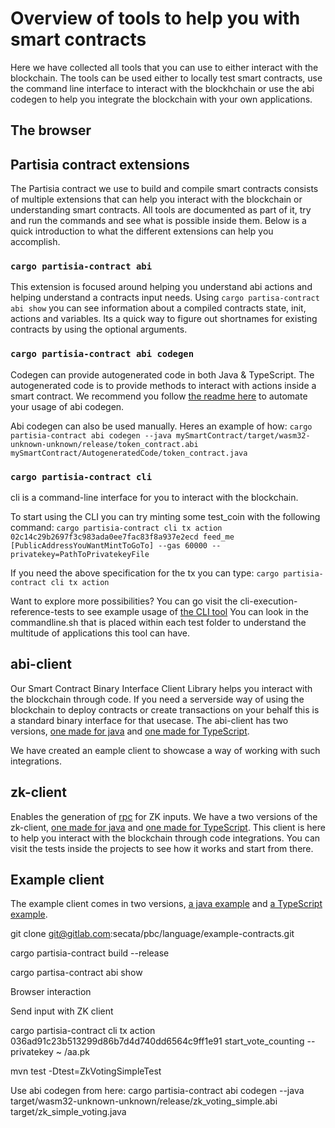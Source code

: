# Overview of tools to help you with smart contracts

Here we have collected all tools that you can use to either interact with the blockchain. The tools can be used either
to locally test smart contracts, use the command line interface to interact with the blockhchain or use the abi codegen
to help you integrate the blockchain with your own applications.

## The browser

## Partisia contract extensions

The Partisia contract we use to build and compile smart contracts consists of multiple extensions that can help you
interact with the blockchain or understanding smart contracts. All tools are documented as part of it, try and run the
commands and see what is possible inside them. Below is a quick introduction to what the different extensions can help
you accomplish.

### `cargo partisia-contract abi`

This extension is focused around helping you understand abi actions and helping understand a contracts input needs.
Using `cargo partisa-contract abi show` you can see information about a compiled contracts state, init, actions and
variables. Its a quick way to figure out shortnames for existing contracts by using the optional arguments.

### `cargo partisia-contract abi codegen`

Codegen can provide autogenerated code in both Java & TypeScript. The autogenerated code is to provide methods to
interact with actions inside a smart contract. We recommend you
follow [the readme here](https://gitlab.com/secata/pbc/language/abi/abi-client/-/tree/main/maven-plugin?ref_type=heads)
to automate your usage of abi codegen.

Abi codegen can also be used manually. Heres an example of how:
`cargo partisia-contract abi codegen --java mySmartContract/target/wasm32-unknown-unknown/release/token_contract.abi mySmartContract/AutogeneratedCode/token_contract.java`

### `cargo partisia-contract cli`
cli is a command-line interface for you to interact with the blockchain. 

To start using the CLI you can try minting some test_coin with the following command:
`cargo partisia-contract cli tx action 02c14c29b2697f3c983ada0ee7fac83f8a937e2ecd feed_me [PublicAddressYouWantMintToGoTo] --gas 60000 --privatekey=PathToPrivatekeyFile`

If you need the above specification for the tx you can type: `cargo partisia-contract cli tx action`

Want to explore more possibilities? You can go visit the cli-execution-reference-tests to see example usage of [the CLI tool](https://gitlab.com/partisiablockchain/language/partisia-cli/-/tree/main/src/test/resources/cli-execution-reference-tests?ref_type=heads) 
You can look in the commandline.sh that is placed within each test folder to understand the multitude of applications this tool can have. 

## abi-client 
Our Smart Contract Binary Interface Client Library helps you interact with the blockchain through code. If you need a serverside way of using the blockchain to deploy contracts or create transactions on your behalf this is a standard binary interface for that usecase. The abi-client has two versions, [one made for java](https://gitlab.com/partisiablockchain/language/abi/abi-client/-/tree/main?ref_type=heads) and [one made for TypeScript](https://gitlab.com/partisiablockchain/language/abi/abi-client-ts).

We have created an eample client to showcase a way of working with such integrations. 

## zk-client
Enables the generation of [rpc](https://partisiablockchain.gitlab.io/documentation/smart-contracts/smart-contract-binary-formats.html#rpc-binary-format) for ZK inputs. We have a two versions of the zk-client, [one made for java](https://gitlab.com/partisiablockchain/language/abi/zk-client/) and [one made for TypeScript](https://gitlab.com/partisiablockchain/language/abi/zk-client-ts). This client is here to help you interact with the blockchain through code integrations. You can visit the tests inside the projects to see how it works and start from there.


## Example client
The example client comes in two versions, [a java example](https://gitlab.com/secata/pbc/language/example-client) and [a TypeScript example](https://gitlab.com/secata/pbc/language/example-web-client).

git clone git@gitlab.com:secata/pbc/language/example-contracts.git

cargo partisia-contract build --release

cargo partisa-contract abi show

Browser interaction

Send input with ZK client

cargo partisia-contract cli tx action 036ad91c23b513299d86b7d4d740dd6564c9ff1e91 start_vote_counting --privatekey ~
/aa.pk

mvn test -Dtest=ZkVotingSimpleTest

Use abi codegen from here:
cargo partisia-contract abi codegen --java target/wasm32-unknown-unknown/release/zk_voting_simple.abi
target/zk_simple_voting.java
